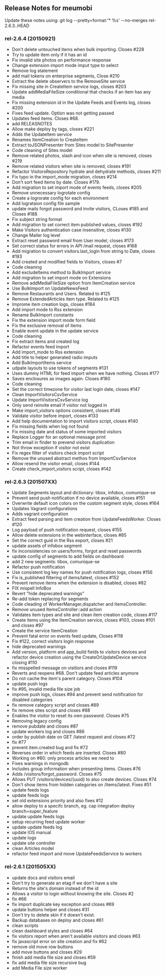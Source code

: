 ## Release Notes for meumobi ##

Update these notes using: git log --pretty=format:'* %s' --no-merges rel-2.6.3..HEAD
 
### rel-2.6.4 (20150921) ###
* Don't delete untouched items when bulk importing. Closes #228
* Try to update item only if it has an id
* Fix invalid site photos on performance response
* Change extension import mode imput type to select
* Remove log statement
* add mail tokens on enterprise segments, Close #210
* Extract the delete observers to the RemoveSite service
* Fix missing site in CreateItem service logs, closes #203
* Update addMediaFileSize conditional that checks if an item has any media
* Fix missing extension id in the Update Feeds and Events log, closes #200
* Fixes feed update. Option was not getting passed
* Updates feed items. Closes #68.
* add RELEASNOTES
* Allow make deploy by tags, closes #221
* Adds the UpdateItem service
* Renames ItemCreation to CreateItem
* Extract toJSONPresenter from Sites model to SitePresenter
* Code cleaning of Sites model
* Remove related photos, slash and icon when site is removed, closes #219
* Remove related visitors when site is removed, closes #191
* Refactor VisitorsRepository hydrate and dehydrate methods, closes #211
* Fix typo in the import_mode migration, closes #214
* Don't sort feed items by date. Closes #179.
* Add migration to set import mode of events feeds, closes #205
* Remove unnecessary logrotate config
* Create a logrorate config for each environment
* Add logrataion config file sample
* update mails forgot password and invite visitors, CLoses #185 and Closes #188
* Fix subject string format
* Add migration to set correct item published values, closes #192
* Make Visitors authentication case insensitive, closes #130
* Change Mailer log level
* Extract reset password email from User model, closes #173
* Set correct status for errors in API /mail request, closes #168
* Add migration to convert visitors.last_login from string to Date, closes #193
* Add created and modified fields to Visitors, closes #7
* Code cleaning
* Add excludeItems method to BulkImport service
* Add migration to set import mode on Extensions
* Remove addMediaFileSize option from ItemCreation service
* Use BulkImport on UpdateNewsFeed
* Remove Restaurants and Users. Related to #125
* Remove ExtendedArticles item type. Related to #125
* Improme item creation logs, closes #184
* Add import mode to Rss extension
* Rename BulkImport constants
* Fix the extension import mode form field
* Fix the exclusive removal of items
* Enable event update in the update service
* Code cleaning
* Fix extract items and created log
* Refactor events feed import
* Add import_mode to Rss extension
* Add title to helper generated radio imputs
* Add BulkImportItems service
* udpate layouts to use tokens of segments #131
* Uses dummy HTML for feed import when we have nothing. Closes #177
* Saves enclosures as images again. Closes #180
* Code cleaning
* Set the correct timezone for visitor last login date, closes #147
* Clean ImportVisitorsCsvService
* Update ImportVisitorsCsvService log
* Only send reinvite email if visitor not logged in
* Make import_visitors options consistent, closes #146
* Validate visitor before import, closes #133
* Add help documentation to import visitors script, closes #140
* Fix missing fields when log not found
* Fix missing date and status of some imported visitors
* Replace Logger for an optional message print
* Trim email in finder to prevend visitors duplication
* Not throw exception if visitor not exist
* Fix regex filter of visitors check import script
* Remove the unused abstract methos from ImportCsvService
* Allow resend the visitor email, closes #144
* Create check_import_visitors script, closes #142

### rel-2.6.3 (201507XX) ###

* Update Segments layout and dictionary: tibox, infobox, comunique-se
* Prevent send push notification if no device available, closes #151
* Overwrite default icon colors on the custom segment style, closes #164
* Updates Vagrant configurations
* Adds vagrant configuration
* Extract feed parsing and item creation from UpdateFeedsWorker. Closes #120
* Log payload of push notification request, closes #155
* Allow delete extensions in the webinterface, closes #85
* Set the correct guid in the Rss export, closes #21
* update assets of infobox segment
* fix inconsistencies on users/forms, forgot and reset passwords
* update config of segments to add fields on dashboard
* add 2 new segments: tibox, comunique-se
* Refactor push notification
* Use consistent log key names for push notification logs, closes #156
* Fix is_published filtering of items/latest, closes #152
* Prevent remove items when the extension is disabled, closes #82
* FIX mispell InfoBox
* Revert "hide deprecated warnings"
* Re-add token replacing for segments
* Code cleading of WorkerManager,dispatcher and ItemsController.
* Remove unused ItemsController::add action
* Validates item types and site and clean item creation code, closes #117
* Create items using the ItemCreation service, closes #103, closes #101 and closes #97
* Create the service ItemCreation
* Prevent fatal error on events feed update, Closes #118
* Fix #122, correct visitors login response
* hide deprecated warnings
* Add version, platform and app_build fields to visitors devices and refactor device creation using the CreateOrUpdateDevice service closing #110
* fix misspelled message on visitiors and closes #119
* Reverts and reopens #68. Don't update feed articles anymore
* Do not cache the item's parent category. Closes #104
* update push logs
* fix #95, invalid media file size job
* improve push logs, closes #94 and prevent send notification for disabled categories
* fix remove category script and closes #89
* fix remove sites script and closes #88
* Enables the visitor to reset its own password. Closes #75
* Removing legacy config
* remove pubdate and closes #87
* update workers log and closes #86
* order by publish date on GET /latest request and closes #72
* fix #77
* prevent item.created bug and fix #72
* Reverses order in which feeds are inserted. Closes #80
* Working on #80: only process articles we need to
* Fixes warnings in mongodb
* Includes group information when presenting items. Closes #76
* Adds /visitors/forgot_password. Closes #75
* Allows PUT /visitors/devices/{uuid} to also create devices. Closes #74
* Don't show items from hidden categories on /items/latest. Fixes #51
* update feeds logs
* update feeds logs
* set old extensions priority and also fixes #12
* allow deploy to a specifc branch, eg. cap integration deploy branch=super_feature
* update update feeds logs
* setup recurring feed update worker
* update update feeds log
* update IOS manual
* update logs
* update site controller
* clean Articles model
* refactor feed import and move UpdateFeedsService to workers

### rel-2.6.1 (201505XX) ###

* update docs and visitors email
* Don't try to generate an etag if we don't have a site
* Returns the site's domain instead of the id
* Allows a visitor to login without knowing the site. Closes #2
* fix #66
* fix import duplicate key exception and closes #69
* update buttons helper and closes #31
* Don't try to delete skin if it doesn't exist.
* Backup databases on deploy and closes #61
* clean scripts
* clean dashboard styles and closes #64
* fix visitors report when aren't available visitors and closes #63
* fix javascript error on site creation and fix #62
* remove old move row buttons
* add move buttons and closes #29
* finish add media file size and closes #59
* fix add media file size recursive bug
* add Media File size worker
